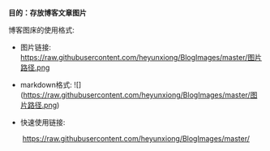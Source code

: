 **目的：存放博客文章图片**

博客图床的使用格式:

- 图片链接:
    	https://raw.githubusercontent.com/heyunxiong/BlogImages/master/图片路径.png

- markdown格式: 
    	\!\[](https://raw.githubusercontent.com/heyunxiong/BlogImages/master/图片路径.png)

- 快速使用链接: 

    ​	https://raw.githubusercontent.com/heyunxiong/BlogImages/master/
